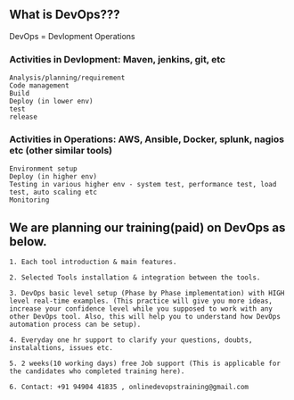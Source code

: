 
## What is DevOps???

DevOps = Devlopment Operations

### Activities in Devlopment: Maven, jenkins, git, etc

	Analysis/planning/requirement
	Code management
	Build 
	Deploy (in lower env)
	test
	release
	
### Activities in Operations: AWS, Ansible, Docker, splunk, nagios etc (other similar tools)
	
	Environment setup
	Deploy (in higher env)
	Testing in various higher env - system test, performance test, load test, auto scaling etc
	Monitoring
	
## We are planning our training(paid) on DevOps as below.
    
    1. Each tool introduction & main features.
    
    2. Selected Tools installation & integration between the tools.
    
    3. DevOps basic level setup (Phase by Phase implementation) with HIGH level real-time examples. (This practice will give you more ideas, increase your confidence level while you supposed to work with any other DevOps tool. Also, this will help you to understand how DevOps automation process can be setup).

    4. Everyday one hr support to clarify your questions, doubts, instalaltions, issues etc.

    5. 2 weeks(10 working days) free Job support (This is applicable for the candidates who completed training here).
    
    6. Contact: +91 94904 41835 , onlinedevopstraining@gmail.com
    
    
